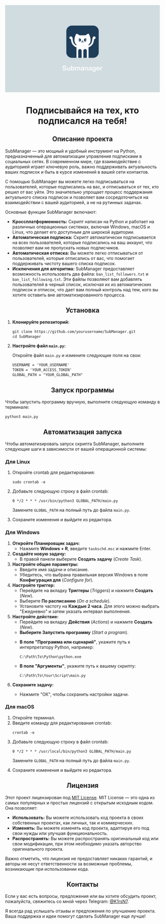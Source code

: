 <img src="./img/banner.jpg">
<h1 align="center">Подписывайся на тех, кто подписался на тебя!</h1>

<h2 align="center">Описание проекта</h2>
<p>SubManager — это мощный и удобный инструмент на Python, предназначенный для автоматизации управления подписками в социальных сетях. В современном мире, где взаимодействие с аудиторией играет ключевую роль, важно поддерживать актуальность ваших подписок и быть в курсе изменений в вашей сети контактов.</p>
<p>С помощью SubManager вы можете легко подписываться на пользователей, которые подписались на вас, и отписываться от тех, кто решил от вас уйти. Это значительно упрощает процесс поддержания актуального списка подписок и позволяет вам сосредоточиться на взаимодействии с вашей аудиторией, а не на рутинных задачах.</p>
<p>Основные функции SubManager включают:</p>
<ul>
    <li><strong>Кроссплатформенность:</strong> Скрипт написан на Python и работает на различных операционных системах, включая Windows, macOS и Linux, что делает его доступным для широкой аудитории.</li>
    <li><strong>Автоматическая подписка:</strong> Скрипт автоматически подписывается на всех пользователей, которые подписались на ваш аккаунт, что позволяет вам не пропускать новых подписчиков.</li>
    <li><strong>Автоматическая отписка:</strong> Вы можете легко отписываться от пользователей, которые отписались от вас, что помогает поддерживать чистоту вашего списка подписок.</li>
    <li><strong>Исключения для алгоритма:</strong> SubManager предоставляет возможность использовать два файла: <code>ban_list_followers.txt</code> и <code>ban_list_following.txt</code>. Эти файлы позволяют вам добавлять пользователей в черный список, исключая их из автоматических подписок и отписок, что дает вам полный контроль над тем, кого вы хотите оставить вне автоматизированного процесса.</li>
</ul>
<h2 align="center">Установка</h2>
<ol>
    <li><strong>Клонируйте репозиторий:</strong>
        <pre><code>git clone https://github.com/yourusername/SubManager.git
cd SubManager</code></pre>
    </li>
    <li><strong>Настройте файл <code>main.py</code>:</strong>
        <p>Откройте файл <code>main.py</code> и измените следующие поля на свои:</p>
        <pre><code>USERNAME = 'YOUR_USERNAME'
TOKEN = 'YOUR_ACCESS_TOKEN'
GLOBAL_PATH = "YOUR_GLOBAL_PATH"
</code></pre>
    </li>
</ol>

<h2 align="center">Запуск программы</h2>
<p>Чтобы запустить программу вручную, выполните следующую команду в терминале:</p>
<pre><code>python3 main.py</code></pre>

<h2 align="center">Автоматизация запуска</h2>
<p>Чтобы автоматизировать запуск скрипта SubManager, выполните следующие шаги в зависимости от вашей операционной системы:</p>

<h3>Для Linux</h3>
<ol>
    <li>Откройте crontab для редактирования:
        <pre><code>sudo crontab -e</code></pre>
    </li>
    <li>Добавьте следующую строку в файл crontab:
        <pre><code>0 */2 * * * /usr/bin/python3 GLOBAL_PATH/main.py</code></pre>
        <p>Замените <code>GLOBAL_PATH</code> на полный путь до файла <code>main.py</code>.</p>
    </li>
    <li>Сохраните изменения и выйдите из редактора.</li>
</ol>

<h3>Для Windows</h3>
<ol>
    <li><strong>Откройте Планировщик задач:</strong>
        <ul>
            <li>Нажмите <strong>Windows + R</strong>, введите <code>taskschd.msc</code> и нажмите Enter.</li>
        </ul>
    </li>
    <li><strong>Создайте новую задачу:</strong>
        <ul>
            <li>В правой панели выберите <strong>Создать задачу</strong> (<em>Create Task</em>).</li>
        </ul>
    </li>
    <li><strong>Настройте общие параметры:</strong>
        <ul>
            <li>Введите имя задачи и описание.</li>
            <li>Убедитесь, что выбрана правильная версия Windows в поле <strong>Конфигурация для</strong> (<em>Configure for</em>).</li>
        </ul>
    </li>
    <li><strong>Настройте триггер:</strong>
        <ul>
            <li>Перейдите на вкладку <strong>Триггеры</strong> (<em>Triggers</em>) и нажмите <strong>Создать</strong> (<em>New</em>). </li>
            <li>Выберите <strong>По расписанию</strong> (<em>On a schedule</em>). </li>
            <li>Установите частоту на <strong>Каждые 2 часа</strong>. Для этого можно выбрать "Ежедневно" и затем указать интервал выполнения.</li>
        </ul>
    </li>
    <li><strong>Настройте действие:</strong>
        <ul>
            <li>Перейдите на вкладку <strong>Действия</strong> (<em>Actions</em>) и нажмите <strong>Создать</strong> (<em>New</em>). </li>
            <li><strong>Выберите Запустить программу</strong> (<em>Start a program</em>). </li>
            <li><p><strong>В поле "Программа или сценарий"</strong>, укажите путь к интерпретатору Python, например:</p>
                <pre><code>C:\Path\To\Python\python.exe</code></pre></li>
            <li><p><strong>В поле "Аргументы"</strong>, укажите путь к вашему скрипту:</p>
                <pre><code>C:\Path\To\Your\Script\main.py</code></pre></li>
        </ul>
    </li>
    <li><strong>Сохраните задачу:</strong>
        <ul>
            <li><p>Нажмите "ОК", чтобы сохранить настройки задачи.</p></li>
        </ul>
    </li>
</ol>

<h3>Для macOS</h3>
<ol>
    <li>Откройте терминал.</li>
    <li>Введите команду для редактирования crontab:
        <pre><code>crontab -e</code></pre>
    </li>
    <li>Добавьте следующую строку в файл crontab:
        <pre><code>0 */2 * * * /usr/local/bin/python3 GLOBAL_PATH/main.py</code></pre>
        <p>Замените <code>GLOBAL_PATH</code> на полный путь до файла <code>main.py</code>.</p>
    </li>
    <li>Сохраните изменения и выйдите из редактора.</li>
</ol>

<h2 align="center">Лицензия</h2>
<p>Этот проект лицензирован под <a href="LICENSE">MIT License</a>. MIT License — это одна из самых популярных и простых лицензий с открытым исходным кодом. Она позволяет:</p>
<ul>
    <li><strong>Использовать:</strong> Вы можете использовать код проекта в своих собственных проектах, как личных, так и коммерческих.</li>
    <li><strong>Изменять:</strong> Вы можете изменять код проекта, адаптируя его под свои нужды или улучшая функциональность.</li>
    <li><strong>Распространять:</strong> Вы можете распространять оригинальный код или свои модификации, при этом необходимо указать авторство оригинального проекта.</li>
</ul>
<p>Важно отметить, что лицензия не предоставляет никаких гарантий, и авторы не несут ответственности за возможные проблемы, возникающие при использовании кода.</p>

<h2 align="center">Контакты</h2>
<p>Если у вас есть вопросы, предложения или вы хотите обсудить проект, пожалуйста, свяжитесь со мной через Telegram: <a href="https://t.me/K1rsN7">@K1rsN7</a>.</p>
<p>Я всегда рад услышать отзывы и предложения по улучшению проекта. Ваша поддержка и идеи помогут сделать SubManager еще лучше!</p>
